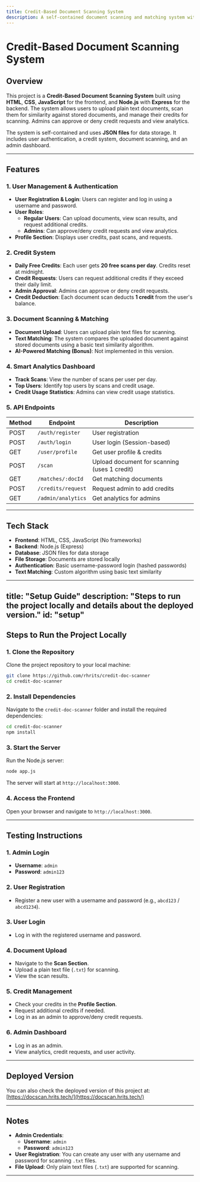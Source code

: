 ```yaml
---
title: Credit-Based Document Scanning System
description: A self-contained document scanning and matching system with a built-in credit system.
---
```


# Credit-Based Document Scanning System

## Overview
This project is a **Credit-Based Document Scanning System** built using **HTML**, **CSS**, **JavaScript** for the frontend, and **Node.js** with **Express** for the backend. The system allows users to upload plain text documents, scan them for similarity against stored documents, and manage their credits for scanning. Admins can approve or deny credit requests and view analytics.

The system is self-contained and uses **JSON files** for data storage. It includes user authentication, a credit system, document scanning, and an admin dashboard.

---

## Features

### 1. **User Management & Authentication**
- **User Registration & Login**: Users can register and log in using a username and password.
- **User Roles**:
  - **Regular Users**: Can upload documents, view scan results, and request additional credits.
  - **Admins**: Can approve/deny credit requests and view analytics.
- **Profile Section**: Displays user credits, past scans, and requests.

### 2. **Credit System**
- **Daily Free Credits**: Each user gets **20 free scans per day**. Credits reset at midnight.
- **Credit Requests**: Users can request additional credits if they exceed their daily limit.
- **Admin Approval**: Admins can approve or deny credit requests.
- **Credit Deduction**: Each document scan deducts **1 credit** from the user's balance.

### 3. **Document Scanning & Matching**
- **Document Upload**: Users can upload plain text files for scanning.
- **Text Matching**: The system compares the uploaded document against stored documents using a basic text similarity algorithm.
- **AI-Powered Matching (Bonus)**: Not implemented in this version.

### 4. **Smart Analytics Dashboard**
- **Track Scans**: View the number of scans per user per day.
- **Top Users**: Identify top users by scans and credit usage.
- **Credit Usage Statistics**: Admins can view credit usage statistics.

### 5. **API Endpoints**
| Method | Endpoint | Description |
|--------|----------|-------------|
| POST   | `/auth/register` | User registration |
| POST   | `/auth/login` | User login (Session-based) |
| GET    | `/user/profile` | Get user profile & credits |
| POST   | `/scan` | Upload document for scanning (uses 1 credit) |
| GET    | `/matches/:docId` | Get matching documents |
| POST   | `/credits/request` | Request admin to add credits |
| GET    | `/admin/analytics` | Get analytics for admins |

---

## Tech Stack
- **Frontend**: HTML, CSS, JavaScript (No frameworks)
- **Backend**: Node.js (Express)
- **Database**: JSON files for data storage
- **File Storage**: Documents are stored locally
- **Authentication**: Basic username-password login (hashed passwords)
- **Text Matching**: Custom algorithm using basic text similarity


---
title: "Setup Guide"
description: "Steps to run the project locally and details about the deployed version."
id: "setup"
---

## Steps to Run the Project Locally

### 1. **Clone the Repository**
Clone the project repository to your local machine:

```bash
git clone https://github.com/rhrits/credit-doc-scanner
cd credit-doc-scanner
```

### 2. **Install Dependencies**
Navigate to the `credit-doc-scanner` folder and install the required dependencies:

```bash
cd credit-doc-scanner
npm install
```

### 3. **Start the Server**
Run the Node.js server:

```bash
node app.js
```

The server will start at `http://localhost:3000`.

### 4. **Access the Frontend**
Open your browser and navigate to `http://localhost:3000`.

---

## Testing Instructions

### 1. **Admin Login**
- **Username**: `admin`
- **Password**: `admin123`

### 2. **User Registration**
- Register a new user with a username and password (e.g., `abcd123` / `abcd1234`).

### 3. **User Login**
- Log in with the registered username and password.

### 4. **Document Upload**
- Navigate to the **Scan Section**.
- Upload a plain text file (`.txt`) for scanning.
- View the scan results.

### 5. **Credit Management**
- Check your credits in the **Profile Section**.
- Request additional credits if needed.
- Log in as an admin to approve/deny credit requests.

### 6. **Admin Dashboard**
- Log in as an admin.
- View analytics, credit requests, and user activity.

---

## Deployed Version
You can also check the deployed version of this project at:
[https://docscan.hrits.tech/](https://docscan.hrits.tech/)

---

## Notes
- **Admin Credentials**:
  - **Username**: `admin`
  - **Password**: `admin123`
- **User Registration**: You can create any user with any username and password for scanning `.txt` files.
- **File Upload**: Only plain text files (`.txt`) are supported for scanning.

---

